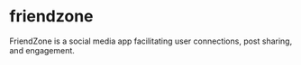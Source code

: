 # friendzone
FriendZone is a social media app facilitating user connections, post sharing, and engagement. 
